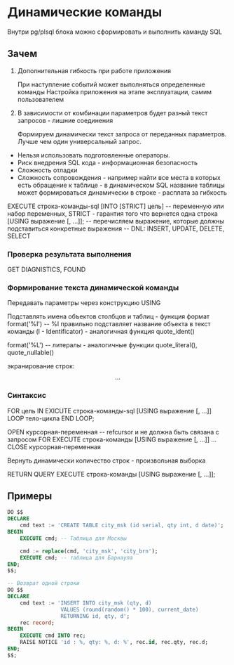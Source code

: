 # Динамические команды

Внутри pg/plsql блока можно сформировать и выполнить каманду SQL 

## Зачем

1. Дополнительная гибкость при работе приложения
	
	При наступление событий может выполняться определенные команды
	Настройка приложения на этапе эксплуатации, самим пользователем

2. В зависимости от комбинации параметров будет разный текст запросов - лишние соединения 

	Формируем динамически текст запроса от переданных параметров.
	Лучше чем один универсальный запрос.

* Нельзя использовать подготовленные операторы. 
* Риск внедрения SQL кода - информационная безопасность
* Сложность отладки
* Сложность сопровождения - например найти все места в которых есть обращение к таблице - в динамическом SQL название таблицы может формироваться динамически в строке - расплата за гибкость

EXECUTE строка-команды-sql 
[INTO [STRICT] цель] -- переменную или набор переменных, STRICT - гарантия того что вернется одна строка
[USING выражение [, ...]]; -- перечисляем выражение, которые должны подставиться конкретные выражения -- DNL: INSERT, UPDATE, DELETE, SELECT 

### Проверка результата выполнения 

GET DIAGNISTICS, FOUND

### Формирование текста динамической команды

Передавать параметры через конструкцию USING

Подставлять имена объектов столбцов и таблиц - функция формат 
format('%I')  -- %I правильно подставляет название объекта в текст команды (I - Identificator) - аналогичная функция quote_ident()

format('%L') -- литералы - аналогичные функции quote_literal(), quote_nullable()

экранирование строк: $$ ... $$

### Синтаксис 

FOR цель IN EXICUTE строка-команды-sql [USING выражение [, ...]]
LOOP
	тело-цикла
END LOOP;

OPEN курсорная-переменная -- refcursor и не должна быть связана с запросом
	FOR EXECUTE строка-команды [USING выражение [, ...]]
...
CLOSE курсорная-переменная

Вернуть динамически количество строк - произвольная выборка

RETURN QUERY EXECUTE строка-команды
	[USING выражение [, ...]]; 

## Примеры

```sql
DO $$
DECLARE
	cmd text := 'CREATE TABLE city_msk (id serial, qty int, d date)';
BEGIN
	EXECUTE cmd; -- Таблица для Москвы

	cmd := replace(cmd, 'city_msk', 'city_brn');
	EXECUTE cmd; -- таблица для Барнаула
END;
$$;

-- Возврат одной строки
DO $$
DECLARE
	cmd text := 'INSERT INTO city_msk (qty, d)
				 VALUES (round(random() * 100), current_date)
				 RETURNING id, qty, d';
	rec record;
BEGIN
	EXECUTE cmd INTO rec;
	RAISE NOTICE 'id : %, qty: %, d: %', rec.id, rec.qty, rec.d;
END;
$$;
```

